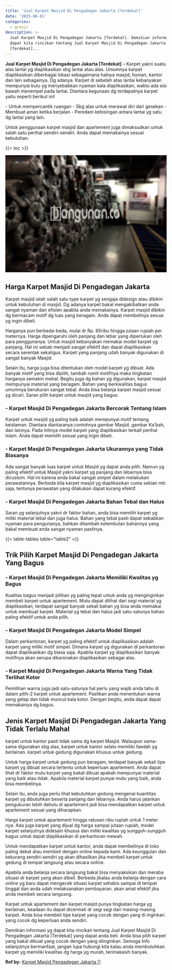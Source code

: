 ```yaml
---
title: 'Jual Karpet Masjid Di Pengadegan Jakarta [Terdekat]'
date: '2025-06-01'
categories:
  - grosir
description: >-
  Jual Karpet Masjid Di Pengadegan Jakarta [Terdekat]. Demikian informasi yg
  dapat kita rincikan tentang Jual Karpet Masjid Di Pengadegan Jakarta
  [Terdekat]...
---
```


**Jual Karpet Masjid Di Pengadegan Jakarta \[Terdekat\]** – Karpet yakni suatu alas lantai yg diaplikasikan sbg lantai atau alas. Umumnya karpet diaplikasikan diberbagai lokasi sebagaimana halnya masjid, hunian, kantor dan lain sebagainya. Dg adanya. Karpet di sebelah atas lantai kebanyakan mempunyai bulu yg menyebabkan nyaman kala diaplikasikan, waktu ada sisi bawah menempel pada lantai. Diantara kegunaan dg terdapatnya karpet yaitu seperti berikut ini!

\- Untuk mempercantik ruangan - Sbg alas untuk merawat diri dari gesekan - Membuat aman ketika berjalan - Peredam kebisingan antara lantai yg satu dg lantai yang lain.

Untuk penggunaan karpet masjid dan apartement juga dimaksudkan untuk salah satu perihal sendiri-sendiri. Anda dapat memakainya sesuai kebutuhan.

{{< toc >}}

![](/images/grosir-karpet-murah-01.png)

## Harga Karpet Masjid Di Pengadegan Jakarta

Karpet masjid ialah salah satu type karpet yg sengaja didesign atau dibikin untuk kebutuhan di masjid. Dg adanya karpet bakal mengakibatkan anda sangat nyaman dan efisien apabila anda memakainya. Karpet masjid dibikin dg bermacam motif dg luas yang beragam. Anda dapat membelinya sesuai yg ingin dibeli.

Harganya pun berbeda-beda, mulai dr Rp. 65ribu hingga jutaan rupiah per meternya. Harga dipengaruhi oleh panjang dan lebar yang diperlukan oleh para penggunanya. Untuk masjid kebanyakan memakai model karpet yg panjang. Hal ini sebab menjadi sangat efektif dan dapat diaplikasikan secara serentak sekaligus. Karpet yang panjang udah banyak digunakan di sangat banyak Masjid.

Selain itu, harga juga bisa ditentukan oleh model karpet yg dibuat. Ada banyak motif yang bisa dipilih, tambah rumit motifnya maka tingkatan harganya semakin mahal. Begitu juga dg bahan yg digunakan, karpet masjid mempunyai material yang beragam. Bahan yang berkwalitas bagus umumnya berukuran sangat tebal. Anda bisa belanja karpet masjid sesuai yg dicari. Saran pilih karpet untuk masjid yang bagus:

### \- Karpet Masjid Di Pengadegan Jakarta Bercorak Tentang Islam

Karpet untuk masjid yg paling baik adalah mempunyai motif tentang keislaman. Diantara diantaranya contohnya gambar Masjid, gambar Ka’bah, dan lainnya. Pada intinya model karpet yang diaplikasikan terkait perihal Islam. Anda dapat memilih sesuai yang ingin dibeli.

### \- Karpet Masjid Di Pengadegan Jakarta Ukurannya yang Tidak Biasanya

Ada sangat banyak luas karpet untuk Masjid yg dapat anda pilih. Namun yg paling efektif untuk Masjid yakni karpet yg panjang dan lebarnya bisa dicustom. Hal ini karena anda bakal sangat simpel dalam melakukan perawatannya. Berbeda bila karpet masjid yg diaplikasikan cuma sekian mtr. saja, tentunya perawatan yang dilakukan dapat kurang efektif.

### \- Karpet Masjid Di Pengadegan Jakarta Bahan Tebal dan Halus

Saran yg selanjutnya yakni dr faktor bahan, anda bisa memilih karpet yg miliki material tebal dan juga halus. Bahan yang tebal pasti dapat sebabkan nyaman para pengunanya, bahkan ditambah kelembutan bahannya yang bakal membuat anda sangat nyaman pastinya.

{{< table-tables table="table2" >}}

## Trik Pilih Karpet Masjid Di Pengadegan Jakarta Yang Bagus

### \- Karpet Masjid Di Pengadegan Jakarta Memiliki Kwalitas yg Bagus

Kualitas bagus menjadi pilihan yg paling tepat untuk anda yg menginginkan membeli karpet untuk apartement. Mutu dapat dilihat dari segi material yg diaplikasikan, terdapat sangat banyak sekali bahan yg bisa anda memakai untuk membuat karpet. Material yg tebal dan halus jadi satu-satunya bahan paling efektif untuk anda pilih.

### \- Karpet Masjid Di Pengadegan Jakarta Model Simpel

Dalam perkantoran, karpet yg paling efektif untuk diaplikasikan adalah karpet yang miliki motif simpel. Dimana karpet yg digunakan di perkantoran dapat diaplikasikan dg biasa saja. Apabila karpet yg diaplikasikan banyak motifnya akan serupa dikarenakan diaplikasikan sebagai alas.

### \- Karpet Masjid Di Pengadegan Jakarta Warna Yang Tidak Terlihat Kotor

Pemilihan warna juga jadi satu-satunya hal perlu yang wajib anda tahu di dalam pilih-2 karpet untuk apartement. Pastikan anda menentukan warna yang gelap dan tidak muncul kala kotor. Dengan begitu, anda dapat dapat memakainya dg bagus.

## Jenis Karpet Masjid Di Pengadegan Jakarta Yang Tidak Terlalu Mahal

karpet untuk kantor pasti tidak sama dg karpet Masjid. Walaupun sama-sama digunakan sbg alas, karpet untuk kantor selalu memiliki faedah yg berlainan. karpet untuk gedung digunakan khusus untuk gedung.

Untuk harga karpet untuk gedung pun beragam, terdapat banyak sekali tipe karpet yg dibuat secara tertentu untuk keperluan apartement. Anda dapat lihat dr faktor mutu karpet yang bakal dibuat apakah mempunyai material yang baik atau tidak. Apabila material karpet punyai mutu yang baik, anda bisa membelinya.

Selain itu, anda juga perlu lihat kebutuhkan gedung mengenai kuantitas karpet yg dibutuhkan beserta panjang dan lebarnya. Anda harus jalankan pengukuran lebih dahulu di apartement jadi bisa mendapatkan karpet untuk apartement sesuai yang diharapkan.

Harga karpet untuk apartement hingga ratusan ribu rupiah untuk 1 meter nya. Ada juga karpet yang dijual dg harga sampai jutaan rupiah, model karpet selanjutnya didesain khusus dan miliki kwalitas yg sungguh-sungguh bagus untuk dapat diaplikasikan di perkantoran mewah.

Untuk mendapatkan karpet untuk kantor, anda dapat membelinya di toko paling dekat atau membeli dengan online kepada kami. Ada keunggulan dan kekurang sendiri-sendiri yg akan dihasilkan jika membeli karpet untuk gedung di tempat langsung atau secara online.

Apabila anda belanja secara langsung bakal bisa menyaksikan dan meraba situasi dr karpet yang akan dibeli. Berbeda jikalau anda belanja dengan cara online yg baru dapat mengecek situasi karpet sehabis sampai di tempat tinggal dan anda udah melaksanakan pembayaran. akan amat efektif jika anda membeli secara langusng.

Karpet untuk apartement dan karpet masjid punya tingkatan harga yg berlainan, keadaan itu dapat dicermati dr segi segi dari masing-masing karpet. Anda bisa membeli tipe karpet yang cocok dengan yang di inginkan yang cocok dg keperluan anda sendiri.

Demikian informasi yg dapat kita rincikan tentang Jual Karpet Masjid Di Pengadegan Jakarta \[Terdekat\] yang dapat anda beli. Anda bisa pilih karpet yang bakal dibuat yang cocok dengan yang diinginkan. Semoga Info selanjutnya bermanfaat, jangan lupa hubungi kita kalau anda membutuhkan karpet yg memiliki kwalitas dg harga yg murah, terimakasih banyak.

**Ref by:**  [Karpet Masjid Pengadegan Jakarta []](https://id.wikipedia.org/wiki/Karpet)
